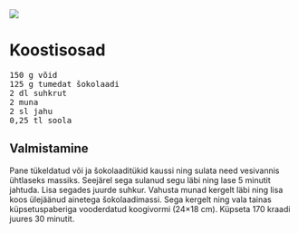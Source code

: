 <!DOCTYPE html>
<html>
<head>
<title>Brownie retsept</title>
<img src=https://farm2.staticflickr.com/1518/25165657386_7ea131ac98_o.jpg>
</head>
<body>
<h1>Koostisosad</h1>
<pre>
150 g võid
125 g tumedat šokolaadi
2 dl suhkrut
2 muna
2 sl jahu
0,25 tl soola
</pre>
<h2>Valmistamine</h2>
<p>
Pane tükeldatud või ja šokolaaditükid kaussi ning sulata need vesivannis ühtlaseks massiks. Seejärel sega sulanud segu läbi ning lase 5 minutit jahtuda. Lisa segades juurde suhkur. Vahusta munad kergelt läbi ning lisa koos ülejäänud ainetega šokolaadimassi. Sega kergelt ning vala tainas küpsetuspaberiga vooderdatud koogivormi (24×18 cm). Küpseta 170 kraadi juures 30 minutit.
</p>
</body>
</html>
